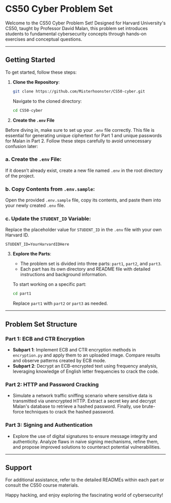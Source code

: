# CS50 Cyber Problem Set

Welcome to the CS50 Cyber Problem Set! Designed for Harvard University's CS50, taught by Professor David Malan, this problem set introduces students to fundamental cybersecurity concepts through hands-on exercises and conceptual questions.

---

## Getting Started

To get started, follow these steps:

1. **Clone the Repository**:
   ```bash
   git clone https://github.com/Misterhoonster/CS50-cyber.git
   ```
   Navigate to the cloned directory:
   ```bash
   cd CS50-cyber
   ```

2. **Create the `.env` File**

Before diving in, make sure to set up your `.env` file correctly. This file is essential for generating unique ciphertext for Part 1 and unique passwords for Malan in Part 2. Follow these steps carefully to avoid unnecessary confusion later:

### a. **Create the `.env` File**:  
   If it doesn’t already exist, create a new file named `.env` in the root directory of the project.

### b. **Copy Contents from `.env.sample`**:  
   Open the provided `.env.sample` file, copy its contents, and paste them into your newly created `.env` file.

### c. **Update the `STUDENT_ID` Variable**:  
   Replace the placeholder value for `STUDENT_ID` in the `.env` file with your own Harvard ID.

   ```env
   STUDENT_ID=YourHarvardIDHere
   ```

3. **Explore the Parts**:
   - The problem set is divided into three parts: `part1`, `part2`, and `part3`. 
   - Each part has its own directory and README file with detailed instructions and background information.

   To start working on a specific part:
   ```bash
   cd part1
   ```
   Replace `part1` with `part2` or `part3` as needed.

---

## Problem Set Structure

### Part 1: ECB and CTR Encryption
- **Subpart 1**: Implement ECB and CTR encryption methods in `encryption.py` and apply them to an uploaded image. Compare results and observe patterns created by ECB mode.
- **Subpart 2**: Decrypt an ECB-encrypted text using frequency analysis, leveraging knowledge of English letter frequencies to crack the code.

### Part 2: HTTP and Password Cracking
- Simulate a network traffic sniffing scenario where sensitive data is transmitted via unencrypted HTTP. Extract a secret key and decrypt Malan's database to retrieve a hashed password. Finally, use brute-force techniques to crack the hashed password.

### Part 3: Signing and Authentication
- Explore the use of digital signatures to ensure message integrity and authenticity. Analyze flaws in naive signing mechanisms, refine them, and propose improved solutions to counteract potential vulnerabilities.

---

## Support
For additional assistance, refer to the detailed READMEs within each part or consult the CS50 course materials.

Happy hacking, and enjoy exploring the fascinating world of cybersecurity!